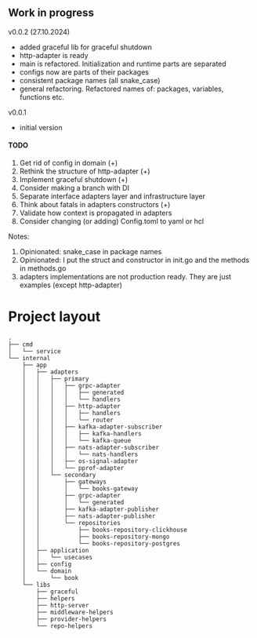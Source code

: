 ## Work in progress

v0.0.2 (27.10.2024)
* added graceful lib for graceful shutdown
* http-adapter is ready
* main is refactored. Initialization and runtime parts are separated
* configs now are parts of their packages
* consistent package names (all snake_case)
* general refactoring. Refactored names of: packages, variables, functions etc.



v0.0.1
* initial version

#### TODO
1. Get rid of config in domain (+)
2. Rethink the structure of http-adapter (+)
3. Implement graceful shutdown (+)
4. Consider making a branch with DI
5. Separate interface adapters layer and infrastructure layer
6. Think about fatals in adapters constructors (+)
7. Validate how context is propagated in adapters
8. Consider changing (or adding) Config.toml to yaml or hcl


Notes:
1. Opinionated: snake_case in package names 
2. Opinionated: I put the struct and constructor in init.go and the methods in methods.go
3. adapters implementations are not production ready. They are just examples (except http-adapter)

# Project layout
```
.
├── cmd
│   └── service
└── internal
    ├── app
    │   ├── adapters
    │   │   ├── primary
    │   │   │   ├── grpc-adapter
    │   │   │   │   ├── generated
    │   │   │   │   └── handlers
    │   │   │   ├── http-adapter
    │   │   │   │   ├── handlers
    │   │   │   │   └── router
    │   │   │   ├── kafka-adapter-subscriber
    │   │   │   │   ├── kafka-handlers
    │   │   │   │   └── kafka-queue
    │   │   │   ├── nats-adapter-subscriber
    │   │   │   │   └── nats-handlers
    │   │   │   ├── os-signal-adapter
    │   │   │   └── pprof-adapter
    │   │   └── secondary
    │   │       ├── gateways
    │   │       │   └── books-gateway
    │   │       ├── grpc-adapter
    │   │       │   └── generated
    │   │       ├── kafka-adapter-publisher
    │   │       ├── nats-adapter-publisher
    │   │       └── repositories
    │   │           ├── books-repository-clickhouse
    │   │           ├── books-repository-mongo
    │   │           └── books-repository-postgres
    │   ├── application
    │   │   └── usecases
    │   ├── config
    │   └── domain
    │       └── book
    └── libs
        ├── graceful
        ├── helpers
        ├── http-server
        ├── middleware-helpers
        ├── provider-helpers
        └── repo-helpers


```
